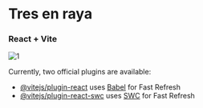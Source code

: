 # Tres en raya
### React + Vite

![1](https://github.com/Luiggi-piero/tres-en-raya/assets/86317658/fa09c19a-f6ec-417e-b77d-44bee5236b2a)

Currently, two official plugins are available:

- [@vitejs/plugin-react](https://github.com/vitejs/vite-plugin-react/blob/main/packages/plugin-react/README.md) uses [Babel](https://babeljs.io/) for Fast Refresh
- [@vitejs/plugin-react-swc](https://github.com/vitejs/vite-plugin-react-swc) uses [SWC](https://swc.rs/) for Fast Refresh
